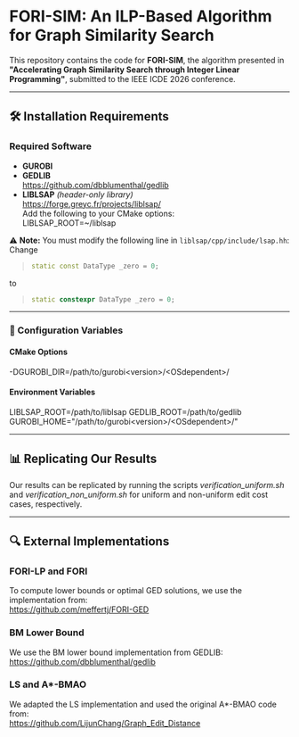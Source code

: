 # FORI-SIM: An ILP-Based Algorithm for Graph Similarity Search

This repository contains the code for **FORI-SIM**, the algorithm presented in  
**"Accelerating Graph Similarity Search through Integer Linear Programming"**, submitted to the IEEE ICDE 2026 conference.

---

## 🛠️ Installation Requirements

### Required Software

- **GUROBI**
- **GEDLIB**  
  https://github.com/dbblumenthal/gedlib
- **LIBLSAP** *(header-only library)*  
  https://forge.greyc.fr/projects/liblsap/  
  Add the following to your CMake options:  
LIBLSAP_ROOT=~/liblsap

 ⚠️ **Note:** You must modify the following line in `liblsap/cpp/include/lsap.hh`:  
Change  
> ```cpp
> static const DataType _zero = 0;
> ```  
to  
> ```cpp
> static constexpr DataType _zero = 0;
> ```

---

### 🔧 Configuration Variables

#### CMake Options

-DGUROBI_DIR=/path/to/gurobi\<version>\/\<OSdependent\>/

#### Environment Variables
LIBLSAP_ROOT=/path/to/liblsap GEDLIB_ROOT=/path/to/gedlib GUROBI_HOME="/path/to/gurobi\<version\>/\<OSdependent\>/"


---

## 📊 Replicating Our Results

Our results can be replicated by running the scripts *verification_uniform.sh* and *verification_non_uniform.sh* for uniform and non-uniform edit cost cases, respectively.

---

## 🔍 External Implementations

### FORI-LP and FORI

To compute lower bounds or optimal GED solutions, we use the implementation from:  
https://github.com/meffertj/FORI-GED

### BM Lower Bound

We use the BM lower bound implementation from GEDLIB:  
https://github.com/dbblumenthal/gedlib

### LS and A*-BMAO

We adapted the LS implementation and used the original A*-BMAO code from:  
https://github.com/LijunChang/Graph_Edit_Distance

